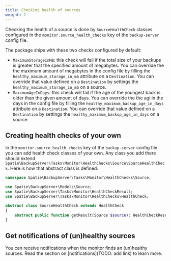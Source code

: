```yaml
---
title: Checking health of sources
weight: 2
---
```


Checking the health of a source is done by `SourceHealthCheck` classes configured in the `monitor.source_health_checks` key of the `backup-server` config file.

The package ships with these two checks configured by default:
- `MaximumStorageInMB`: this check will fail if the total size of your backups is greater that the specified amount of megabytes. You can override the the maximum amount of megabytes in the config file by filling the `healthy_maximum_storage_in_mb` attribute on a `Destination`. You can override that value defined on a `Destination` by settings the `healthy_maximum_storage_in_mb` on a source.
- `MaximumAgeInDays`: this check will fail if the age of the youngest back is older than the given amount of days. You can override the the agi in the days in the config file by filling the `healthy_maximum_backup_age_in_days` attribute on a `Destination`. You can override that value defined on a `Destination` by settings the `healthy_maximum_backup_age_in_days` on a source.

## Creating health checks of your own

In the `monitor.source_health_checks` key of the `backup-server` config file you can add health check classes of your own. Any class you add there should extend `Spatie\BackupServer\Tasks\Monitor\HealthChecks\Source\SourceHealthCheck`. Here is how that abstract class is defined.

```php
namespace Spatie\BackupServer\Tasks\Monitor\HealthChecks\Source;

use Spatie\BackupServer\Models\Source;
use Spatie\BackupServer\Tasks\Monitor\HealthCheckResult;
use Spatie\BackupServer\Tasks\Monitor\HealthChecks\HealthCheck;

abstract class SourceHealthCheck extends HealthCheck
{
    abstract public function getResult(Source $source): HealthCheckResult;
}
```

## Get notifications of (un)healthy sources

You can receive notifications when the monitor finds an (un)healthy sources. 
Read the section on [notifications](TODO: add link) to learn more.
                            

                      
